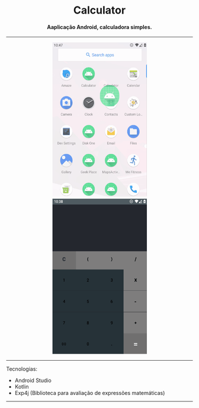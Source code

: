 <h1 align="center">Calculator</h1>

<h4 align="center">Aaplicação Android, calculadora simples.</h4>

<hr>
<div align="center" >
	<img src="open_screen.gif" width="255" height="420" />
	<img src="using_app.gif" width="255" height="420" />
</div>
<hr>

Tecnologias:
<ul>
  <li>Android Studio</li>
  <li>Kotlin</li>
  <li>Exp4j (Biblioteca para avaliação de expressões matemáticas)</li>
</ul>
<hr>
 
